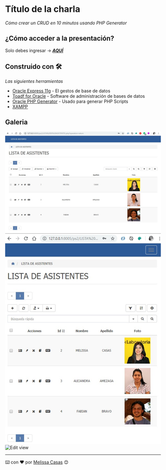 # Título de la charla

_Cómo crear un CRUD en 10 minutos usando PHP Generator_

## ¿Cómo acceder a la presentación?

Solo debes ingresar →  [**_AQUÍ_**](https://docs.google.com/presentation/d/1rCYjVz1BDCGLgp7-LTFF2AMB6fvtsUawbTsLRqDcCfk/edit#slide=id.p) 


## Construido con 🛠️

_Las siguientes herramientas_

* [Oracle Express 11g](https://www.oracle.com/technetwork/es/database/express-edition/overview/index.html) - El gestos de base de datos
* [Toadf for Oracle](http://www.toadworld.com/products/toad-for-oracle) - Software de administración de bases de datos 
* [Oracle PHP Generator](https://www.sqlmaestro.com/products/oracle/phpgenerator/) - Usado para generar PHP Scripts
* [XAMPP](https://www.apachefriends.org/es/index.html) 


## Galeria
![Desktop View](v1.jpg)
![Mobile View](v2.jpg)
![Edit view](v3.jpg)


---
⌨️ con ❤️ por [Melissa Casas](https://github.com/marimeli) 😊
